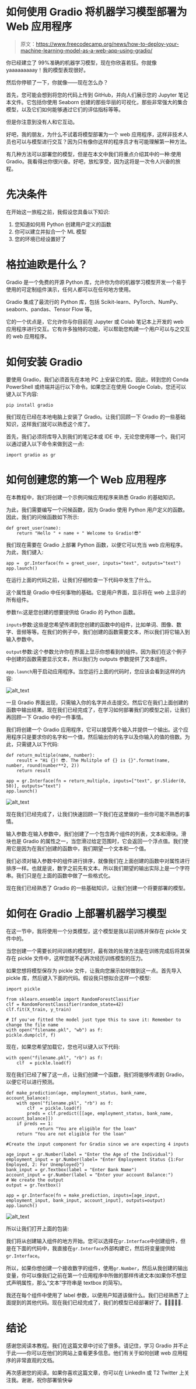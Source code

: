 # 如何使用 Gradio 将机器学习模型部署为 Web 应用程序

> 原文：<https://www.freecodecamp.org/news/how-to-deploy-your-machine-learning-model-as-a-web-app-using-gradio/>

你已经建立了 99%准确的机器学习模型，现在你欣喜若狂。你就像 yaaaaaaaaay！我的模型表现很好。

然后你停顿了一下，你就像——现在怎么办？

首先，您可能会想到将您的代码上传到 GitHub，并向人们展示您的 Jupyter 笔记本文件。它包括你使用 Seaborn 创建的那些华丽的可视化，那些非常强大的集合模型，以及它们如何能够通过它们的评估指标等等。

但是你注意到没有人和它互动。

好吧，我的朋友，为什么不试着将模型部署为一个 web 应用程序，这样非技术人员也可以与模型进行交互？因为只有像你这样的程序员才有可能理解第一种方法。

有几种方法可以部署您的模型，但是在本文中我们将重点介绍其中的一种:使用 Gradio。我看得出你很兴奋。好吧，放松享受，因为这将是一次令人兴奋的旅程。

# 先决条件

在开始这一旅程之前，我假设您具备以下知识:

1.  您知道如何用 Python 创建用户定义的函数
2.  你可以建立并拟合一个 ML 模型
3.  您的环境已经设置好了

# 格拉迪欧是什么？

Gradio 是一个免费的开源 Python 库，允许你为你的机器学习模型开发一个易于使用的可定制组件演示，任何人都可以在任何地方使用。

Gradio 集成了最流行的 Python 库，包括 Scikit-learn、PyTorch、NumPy、seaborn、pandas、Tensor Flow 等。

它的一个优点是，它允许你与你目前在 Jupyter 或 Colab 笔记本上开发的 web 应用程序进行交互。它有许多独特的功能，可以帮助您构建一个用户可以与之交互的 web 应用程序。

# 如何安装 Gradio

要使用 Gradio，我们必须首先在本地 PC 上安装它的库。因此，转到您的 Conda PowerShell 或终端并运行以下命令。如果您正在使用 Google Colab，您还可以键入以下内容:

```
pip install gradio 
```

我们现在已经在本地电脑上安装了 Gradio。让我们回顾一下 Gradio 的一些基础知识，这样我们就可以熟悉这个库了。

首先，我们必须将库导入到我们的笔记本或 IDE 中，无论您使用哪一个。我们可以通过键入以下命令来做到这一点:

```
import gradio as gr 
```

# 如何创建您的第一个 Web 应用程序

在本教程中，我们将创建一个示例问候应用程序来熟悉 Gradio 的基础知识。

为此，我们需要编写一个问候函数，因为 Gradio 使用 Python 用户定义的函数。因此，我们的问候函数如下所示:

```
def greet_user(name):
	return "Hello " + name + " Welcome to Gradio!😎" 
```

我们现在需要在 Gradio 上部署 Python 函数，以便它可以充当 web 应用程序。为此，我们键入:

```
app =  gr.Interface(fn = greet_user, inputs="text", outputs="text")
app.launch() 
```

在运行上面的代码之前，让我们仔细检查一下代码中发生了什么。

这个属性是 Gradio 中任何事物的基础。它是用户界面，显示将在 web 上显示的所有组件。

参数`fn`:这是您创建的想要提供给 Gradio 的 Python 函数。

`inputs`参数:这些是您希望传递到您创建的函数中的组件，比如单词、图像、数字、音频等等。在我们的例子中，我们创建的函数需要文本，所以我们将它输入到输入参数中。

`output`参数:这个参数允许你在界面上显示你想看到的组件。因为我们在这个例子中创建的函数需要显示文本，所以我们为 outputs 参数提供了文本组件。

`app.launch`用于启动应用程序。当您运行上面的代码时，您应该会看到这样的内容:

![alt_text](img/645e0dc443c8556ae765066c4f435638.png "image_tooltip")

一旦 Gradio 界面出现，只需输入你的名字并点击提交。然后它在我们上面创建的函数中输出结果。现在我们已经完成了，在学习如何部署我们的模型之前，让我们再回顾一下 Gradio 中的一件事情。

我们将创建一个 Gradio 应用程序，它可以接受两个输入并提供一个输出。这个应用程序只是要求你的名字和一个值，然后输出你的名字以及你输入的值的倍数。为此，只需键入以下代码:

```
def return_multiple(name, number):
    result = "Hi {}! 😎. The Mulitple of {} is {}".format(name, number, round(number**2, 2))
    return result

app = gr.Interface(fn = return_multiple, inputs=["text", gr.Slider(0, 50)], outputs="text")
app.launch() 
```

![alt_text](img/f22d049008b3e5049c5a2d98d06ecbc7.png "image_tooltip")

现在我们已经完成了，让我们快速回顾一下我们在这里做的一些你可能不熟悉的事情。

输入参数:在输入参数中，我们创建了一个包含两个组件的列表，文本和滑块。滑块也是 Gradio 的属性之一，当您滑过给定范围时，它会返回一个浮点值。我们使用它是因为在我们创建的函数中，我们期望一个文本和一个值。

我们必须对输入参数中的组件进行排序，就像我们在上面创建的函数中对属性进行排序一样。也就是说，数字之前先有文本。所以我们期望的输出实际上是一个字符串。我们只是在上面的函数中做了一些格式化。

现在我们已经熟悉了 Gradio 的一些基础知识，让我们创建一个将要部署的模型。

# 如何在 Gradio 上部署机器学习模型

在这一节中，我将使用一个分类模型，这个模型是我以前训练并保存在 pickle 文件中的。

当您创建一个需要长时间训练的模型时，最有效的处理方法是在训练完成后将其保存在 pickle 文件中，这样您就不必再次经历训练模型的压力。

如果您想将模型保存为 pickle 文件，让我向您展示如何做到这一点。首先导入 pickle 库，然后键入下面的代码。假设我只想拟合这样一个模型:

```
import pickle 
```

```
from sklearn.ensemble import RandomForestClassifier
clf = RandomForestClassifier(random_state=42)
clf.fit(X_train, y_train) 

# If you've fitted the model just type this to save it: Remember to change the file name
with open("filename.pkl", "wb") as f:
pickle.dump(clf, f) 
```

现在，如果您希望加载它，您也可以键入以下代码:

```
with open("filename.pkl", "rb") as f:
	clf  = pickle.load(f) 
```

现在我们已经了解了这一点，让我们创建一个函数，我们将能够传递到 Gradio，以便它可以进行预测。

```
def make_prediction(age, employment_status, bank_name, account_balance):
    with open("filename.pkl", "rb") as f:
        clf  = pickle.load(f)
        preds = clf.predict([[age, employment_status, bank_name, account_balance]])
    if preds == 1:
            return "You are eligible for the loan"
    return "You are not eligible for the loan"

#Create the input component for Gradio since we are expecting 4 inputs

age_input = gr.Number(label = "Enter the Age of the Individual")
employment_input = gr.Number(label= "Enter Employement Status {1:For Employed, 2: For Unemployed}")
bank_input = gr.Textbox(label = "Enter Bank Name")
account_input = gr.Number(label = "Enter your account Balance:")
# We create the output
output = gr.Textbox()

app = gr.Interface(fn = make_prediction, inputs=[age_input, employment_input, bank_input, account_input], outputs=output)
app.launch() 
```

![alt_text](img/601322a21406c33d22a3dfd91729904c.png "image_tooltip")

所以让我们打开上面的包装:

我们将从创建输入组件的地方开始。您可以选择在`gr.Interface`中创建组件，但是在下面的代码中，我直接在`gr.Interface`外部构建它，然后将变量提供给`gr.Interface`。

所以，如果你想创建一个接收数字的组件，使用`gr.Number`，然后从我创建的输出变量，你可以像我们之前在第一个应用程序中所做的那样传递文本(如果你不想显式声明属性，那么“文本”字符串是 textbox 的简写)。

我还在每个组件中使用了 label 参数，以便用户知道该做什么。我们已经熟悉了上面提到的其他代码。现在我们已经完成了，我们的模型已经部署好了。🎉🎉😎🥳🥳.

# 结论

感谢您阅读本教程。我们在这篇文章中讨论了很多。请记住，学习 Gradio 并不止于此——你可以在他们的网站上查看更多信息。他们有关于如何创建 web 应用程序的非常直观的文档。

再次感谢您的阅读。如果你喜欢这篇文章，你可以在 LinkedIn 或 T2 Twitter 上关注我。谢谢，祝你部署愉快😀